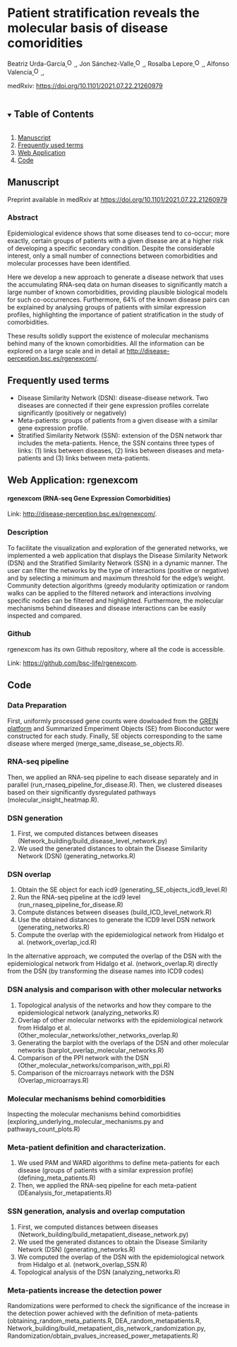 <!-- PROJECT SHIELDS -->
<!--
*** I'm using markdown "reference style" links for readability.
*** Reference links are enclosed in brackets [ ] instead of parentheses ( ).
*** See the bottom of this document for the declaration of the reference variables
*** for contributors-url, forks-url, etc. This is an optional, concise syntax you may use.
*** https://www.markdownguide.org/basic-syntax/#reference-style-links
-->

# Patient stratification reveals the molecular basis of disease comoridities
Beatriz Urda-García<a href="https://orcid.org/0000-0002-3845-5751">
<img alt="ORCID logo" src="https://info.orcid.org/wp-content/uploads/2019/11/orcid_16x16.png" width="16" height="16" />
</a>, Jon Sánchez-Valle<a href="https://orcid.org/0000-0001-7959-6326">
<img alt="ORCID logo" src="https://info.orcid.org/wp-content/uploads/2019/11/orcid_16x16.png" width="16" height="16" />
</a>, Rosalba Lepore<a href="https://orcid.org/0000-0002-9481-2557">
<img alt="ORCID logo" src="https://info.orcid.org/wp-content/uploads/2019/11/orcid_16x16.png" width="16" height="16" />
</a>, Alfonso Valencia<a href="https://orcid.org/0000-0002-8937-6789">
<img alt="ORCID logo" src="https://info.orcid.org/wp-content/uploads/2019/11/orcid_16x16.png" width="16" height="16" />
</a>,

medRxiv: <a href="https://https://doi.org/10.1101/2021.07.22.21260979">https://doi.org/10.1101/2021.07.22.21260979</a>

<!-- TABLE OF CONTENTS -->
<details open="open">
  <summary><h2 style="display: inline-block">Table of Contents</h2></summary>
  <ol>
    <li>
      <a href="#manuscript">Manuscript</a>
    </li>
    <li><a href="#frequently-used-terms">Frequently used terms</a></li>
    <li>
      <a href="#web-application">Web Application</a>
    </li>
    <li><a href="#code">Code</a></li>
  </ol>
</details>



<!-- MANUSCRIPT INFORMATION -->
## Manuscript

Preprint available in medRxiv at <a href="https://https://doi.org/10.1101/2021.07.22.21260979">https://doi.org/10.1101/2021.07.22.21260979</a>

### Abstract
Epidemiological evidence shows that some diseases tend to co-occur; more exactly, certain groups of patients with a given disease are at a higher risk of developing a specific secondary condition. Despite the considerable interest, only a small number of connections between comorbidities and molecular processes have been identified.

Here we develop a new approach to generate a disease network that uses the accumulating RNA-seq data on human diseases to significantly match a large number of known comorbidities, providing plausible biological models for such co-occurrences. Furthermore, 64% of the known disease pairs can be explained by analysing groups of patients with similar expression profiles, highlighting the importance of patient stratification in the study of comorbidities.

These results solidly support the existence of molecular mechanisms behind many of the known comorbidities. All the information can be explored on a large scale and in detail at <a href="http://disease-perception.bsc.es/rgenexcom/">http://disease-perception.bsc.es/rgenexcom/</a>.

## Frequently used terms
- Disease Similarity Network (DSN): disease-disease network. Two diseases are connected if their gene expression profiles correlate significantly (positively or negatively)
- Meta-patients: groups of patients from a given disease with a similar gene expression profile. 
- Stratified Similarity Network (SSN): extension of the DSN network thar includes the meta-patients. Hence, the SSN contains three types of links: (1) links between diseases, (2) links between diseases and meta-patients and (3) links between meta-patients. 

<!-- WEB APPLICATION -->
## Web Application: rgenexcom

#### rgenexcom (RNA-seq Gene Expression Comorbidities)
Link: <a href="http://disease-perception.bsc.es/rgenexcom/">http://disease-perception.bsc.es/rgenexcom/</a>.


### Description
To facilitate the visualization and exploration of the generated networks, we implemented a web application that displays the Disease Similarity Network (DSN) and the Stratified Similarity Network (SSN) in a dynamic manner. The user can filter the networks by the type of interactions (positive or negative) and by selecting a minimum and maximum threshold for the edge’s weight. Community detection algorithms (greedy modularity optimization or random walks can be applied to the filtered network and interactions involving specific nodes can be filtered and highlighted. Furthermore, the molecular mechanisms behind diseases and disease interactions can be easily inspected and compared.

### Github
rgenexcom has its own Github repository, where all the code is accessible. 

Link: <a href="https://github.com/bsc-life/rgenexcom">https://github.com/bsc-life/rgenexcom</a>.


<!-- CODE -->
## Code

### Data Preparation
First, uniformly processed gene counts were dowloaded from the <a href="http://www.ilincs.org/apps/grein/">GREIN platform</a> and Summarized Emperiment Objects (SE) from Bioconductor were constructed for each study. Finally, SE objects corresponding to the same disease where merged (merge_same_disease_se_objects.R).

### RNA-seq pipeline
Then, we applied an RNA-seq pipeline to each disease separately and in parallel (run_rnaseq_pipeline_for_disease.R). Then, we clustered diseases based on their significantly dysregulated pathways (molecular_insight_heatmap.R).

### DSN generation
1. First, we computed distances between diseases (Network_building/build_disease_level_network.py)
2. We used the generated distances to obtain the Disease Similarity Network (DSN) (generating_networks.R)

### DSN overlap
1. Obtain the SE object for each icd9 (generating_SE_objects_icd9_level.R)
2. Run the RNA-seq pipeline at the icd9 level (run_rnaseq_pipeline_for_disease.R)
3. Compute distances between diseases (build_ICD_level_network.R)
4. Use the obtained distances to generate the ICD9 level DSN network (generating_networks.R)
5. Compute the overlap with the epidemiological network from Hidalgo et al. (network_overlap_icd.R)

In the alternative approach, we computed the overlap of the DSN with the epidemiological network from Hidalgo et al. (network_overlap.R) directly from the DSN (by transforming the disease names into ICD9 codes)

### DSN analysis and comparison with other molecular networks
1. Topological analysis of the networks and how they compare to the epidemiological network (analyzing_networks.R)
2. Overlap of other molecular networks with the epidemiological network from Hidalgo et al. (Other_molecular_networks/other_networks_overlap.R)
3. Generating the barplot with the overlaps of the DSN and other molecular networks (barplot_overlap_molecular_networks.R)
4. Comparison of the PPI network with the DSN (Other_molecular_networks/comparison_with_ppi.R)
5. Comparison of the microarrays network with the DSN (Overlap_microarrays.R)

### Molecular mechanisms behind comorbidities
Inspecting the molecular mechanisms behind comorbidities (exploring_underlying_molecular_mechanisms.py and pathways_count_plots.R)

### Meta-patient definition and characterization. 
1. We used PAM and WARD algorithms to define meta-patients for each disease (groups of patients with a similar expression profile) (defining_meta_patients.R)
2. Then, we applied the RNA-seq pipeline for each meta-patient (DEanalysis_for_metapatients.R)

### SSN generation, analysis and overlap computation
1. First, we computed distances between diseases (Network_building/build_metapatient_disease_network.py)
2. We used the generated distances to obtain the Disease Similarity Network (DSN) (generating_networks.R)
3. We computed the overlap of the DSN with the epidemiological network from Hidalgo et al. (network_overlap_SSN.R)
4. Topological analysis of the DSN (analyzing_networks.R)

### Meta-patients increase the detection power
Randomizations were performed to check the significance of the increase in the detection power achieved with the definition of meta-patients (obtaining_random_meta_patients.R, DEA_random_metapatients.R, Network_building/build_metapatient_dis_network_randomization.py, Randomization/obtain_pvalues_increased_power_metapatients.R)















